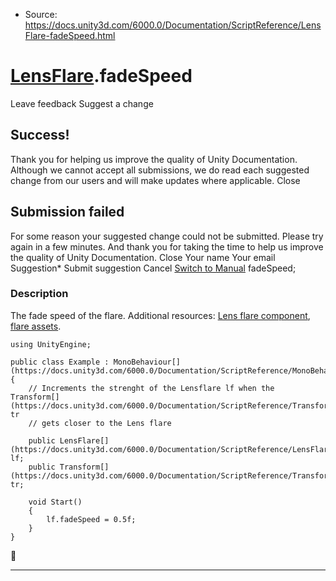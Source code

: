 * Source: https://docs.unity3d.com/6000.0/Documentation/ScriptReference/LensFlare-fadeSpeed.html

#  [LensFlare](https://docs.unity3d.com/6000.0/Documentation/ScriptReference/LensFlare.html).fadeSpeed
Leave feedback
Suggest a change
## Success!
Thank you for helping us improve the quality of Unity Documentation. Although we cannot accept all submissions, we do read each suggested change from our users and will make updates where applicable.
Close
## Submission failed
For some reason your suggested change could not be submitted. Please <a>try again</a> in a few minutes. And thank you for taking the time to help us improve the quality of Unity Documentation.
Close
Your name Your email Suggestion* Submit suggestion
Cancel
[Switch to Manual](https://docs.unity3d.com/6000.0/Documentation/Manual/class-LensFlare.html "Go to LensFlare Component in the Manual")
fadeSpeed; 
### Description
The fade speed of the flare.
Additional resources: [Lens flare component](https://docs.unity3d.com/6000.0/Documentation/Manual/class-LensFlare.html), [flare assets](https://docs.unity3d.com/6000.0/Documentation/Manual/class-Flare.html).
```
using UnityEngine;  
  
public class Example : MonoBehaviour[](https://docs.unity3d.com/6000.0/Documentation/ScriptReference/MonoBehaviour.html)
{
    // Increments the strenght of the Lensflare lf when the Transform[](https://docs.unity3d.com/6000.0/Documentation/ScriptReference/Transform.html) tr
    // gets closer to the Lens flare  
  
    public LensFlare[](https://docs.unity3d.com/6000.0/Documentation/ScriptReference/LensFlare.html) lf;
    public Transform[](https://docs.unity3d.com/6000.0/Documentation/ScriptReference/Transform.html) tr;  
  
    void Start()
    {
        lf.fadeSpeed = 0.5f;
    }
}

```

* * *
